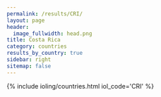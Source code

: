 ```yaml
---
permalink: /results/CRI/
layout: page
header:
  image_fullwidth: head.png
title: Costa Rica
category: countries
results_by_country: true
sidebar: right
sitemap: false
---
```


{% include ioling/countries.html iol_code='CRI' %}